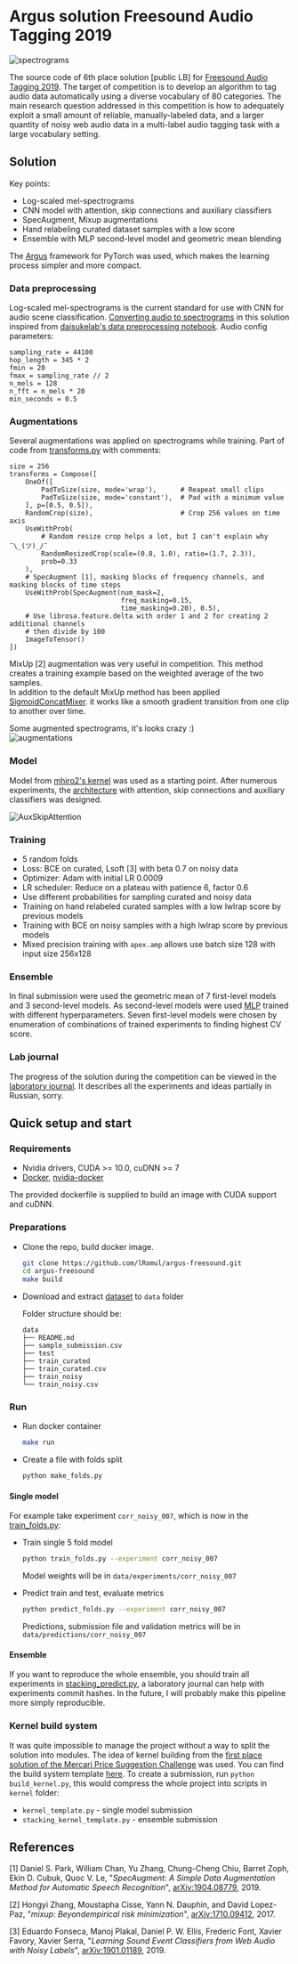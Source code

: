 # Argus solution Freesound Audio Tagging 2019

![spectrograms](readme_images/spectrograms.png)

The source code of 6th place solution [public LB] for [Freesound Audio Tagging 2019](https://www.kaggle.com/c/freesound-audio-tagging-2019). The target of competition is to develop an algorithm to tag audio data automatically using a diverse vocabulary of 80 categories. The main research question addressed in this competition is how to adequately exploit a small amount of reliable, manually-labeled data, and a larger quantity of noisy web audio data in a multi-label audio tagging task with a large vocabulary setting.

## Solution 

Key points:
* Log-scaled mel-spectrograms
* CNN model with attention, skip connections and auxiliary classifiers
* SpecAugment, Mixup augmentations 
* Hand relabeling curated dataset samples with a low score
* Ensemble with MLP second-level model and geometric mean blending

The [Argus](https://github.com/lRomul/argus) framework for PyTorch was used, which makes the learning process simpler and more compact.

### Data preprocessing

Log-scaled mel-spectrograms is the current standard for use with CNN for audio scene classification. [Converting audio to spectrograms](src/audio.py) in this solution inspired from [daisukelab's data preprocessing notebook](https://www.kaggle.com/daisukelab/creating-fat2019-preprocessed-data). Audio config parameters: 
```
sampling_rate = 44100
hop_length = 345 * 2
fmin = 20
fmax = sampling_rate // 2
n_mels = 128
n_fft = n_mels * 20
min_seconds = 0.5
```

### Augmentations 
Several augmentations was applied on spectrograms while training. Part of code from [transforms.py](src/transforms.py) with comments: 

```
size = 256
transforms = Compose([
    OneOf([
        PadToSize(size, mode='wrap'),      # Reapeat small clips
        PadToSize(size, mode='constant'),  # Pad with a minimum value
    ], p=[0.5, 0.5]),
    RandomCrop(size),                      # Crop 256 values on time axis 
    UseWithProb(
        # Random resize crop helps a lot, but I can't explain why ¯\_(ツ)_/¯   
        RandomResizedCrop(scale=(0.8, 1.0), ratio=(1.7, 2.3)),
        prob=0.33
    ),
    # SpecAugment [1], masking blocks of frequency channels, and masking blocks of time steps
    UseWithProb(SpecAugment(num_mask=2,       
                            freq_masking=0.15,
                            time_masking=0.20), 0.5),
    # Use librosa.feature.delta with order 1 and 2 for creating 2 additional channels 
    # then divide by 100 
    ImageToTensor()                  
])
```

MixUp [2] augmentation was very useful in competition. This method creates a training example based on the weighted average of the two samples.  
In addition to the default MixUp method has been applied [SigmoidConcatMixer](src/mixers.py). it works like a smooth gradient transition from one clip to another over time.

Some augmented spectrograms, it's looks crazy :)  
![augmentations](readme_images/augmentations.png)

### Model 

Model from [mhiro2's kernel](https://www.kaggle.com/mhiro2/simple-2d-cnn-classifier-with-pytorch) was used as a starting point. After numerous experiments, the [architecture](src/models/aux_skip_attention.py) with attention, skip connections and auxiliary classifiers was designed.

![AuxSkipAttention](readme_images/AuxSkipAttention.png)

### Training 

* 5 random folds 
* Loss: BCE on curated, Lsoft [3] with beta 0.7 on noisy data  
* Optimizer: Adam with initial LR 0.0009  
* LR scheduler: Reduce on a plateau with patience 6, factor 0.6  
* Use different probabilities for sampling curated and noisy data  
* Training on hand relabeled curated samples with a low lwlrap score by previous models  
* Training with BCE on noisy samples with a high lwlrap score by previous models
* Mixed precision training with `apex.amp` allows use batch size 128 with input size 256x128  


### Ensemble 

In final submission were used the geometric mean of 7 first-level models and 3 second-level models. As second-level models were used [MLP](src/stacking/models.py) trained with different hyperparameters. Seven first-level models were chosen by enumeration of combinations of trained experiments to finding highest CV score. 

### Lab journal 

The progress of the solution during the competition can be viewed in the [laboratory journal](https://docs.google.com/spreadsheets/d/1uOp2Du3CROtpg7TuSFmSejyXQe2Dp8DGh5Dm5onBWfc/edit?usp=sharing). It describes all the experiments and ideas partially in Russian, sorry.

## Quick setup and start 

### Requirements 

*  Nvidia drivers, CUDA >= 10.0, cuDNN >= 7
*  [Docker](https://www.docker.com), [nvidia-docker](https://github.com/NVIDIA/nvidia-docker) 

The provided dockerfile is supplied to build an image with CUDA support and cuDNN.


### Preparations 

* Clone the repo, build docker image. 
    ```bash
    git clone https://github.com/lRomul/argus-freesound.git
    cd argus-freesound
    make build
    ```

* Download and extract [dataset](https://www.kaggle.com/c/freesound-audio-tagging-2019/data) to `data` folder

    Folder structure should be:
    ```
    data
    ├── README.md
    ├── sample_submission.csv
    ├── test
    ├── train_curated
    ├── train_curated.csv
    ├── train_noisy
    └── train_noisy.csv
    ```

### Run

* Run docker container 
    ```bash
    make run
    ```

* Create a file with folds split
    ```bash
    python make_folds.py
    ```
 
#### Single model

For example take experiment `corr_noisy_007`, which is now in the [train_folds.py](train_folds.py):
 
* Train single 5 fold model
    
    ```bash
    python train_folds.py --experiment corr_noisy_007
    ```
    
    Model weights will be in `data/experiments/corr_noisy_007`
    
* Predict train and test, evaluate metrics 

    ```bash
    python predict_folds.py --experiment corr_noisy_007
    ```
   
   Predictions, submission file and validation metrics will be in `data/predictions/corr_noisy_007`


#### Ensemble

If you want to reproduce the whole ensemble, you should train all experiments in [stacking_predict.py](stacking_predict.py), a laboratory journal can help with experiments commit hashes. In the future, I will probably make this pipeline more simply reproducible.  


### Kernel build system 

It was quite impossible to manage the project without a way to split the solution into modules. The idea of kernel building from the [first place solution of the Mercari Price Suggestion Challenge](https://www.kaggle.com/c/mercari-price-suggestion-challenge/discussion/50256#latest-315679) was used. You can find the build system template [here](https://github.com/lopuhin/kaggle-script-template). 
To create a submission, run `python build_kernel.py`, this would compress the whole project into scripts in `kernel` folder:
* `kernel_template.py` - single model submission  
* `stacking_kernel_template.py` - ensemble submission


## References

[1] Daniel S. Park, William Chan, Yu Zhang, Chung-Cheng Chiu, Barret Zoph, Ekin D. Cubuk, Quoc V. Le, &quot;_SpecAugment: A Simple Data Augmentation Method for Automatic Speech Recognition_&quot;, [arXiv:1904.08779](https://arxiv.org/abs/1904.08779), 2019.

[2] Hongyi Zhang, Moustapha Cisse, Yann N. Dauphin, and David Lopez-Paz, &quot;_mixup: Beyondempirical risk minimization_&quot;, [arXiv:1710.09412](https://arxiv.org/abs/1710.09412), 2017.

[3] Eduardo Fonseca, Manoj Plakal, Daniel P. W. Ellis, Frederic Font, Xavier Favory, Xavier Serra, &quot;_Learning Sound Event Classifiers from Web Audio with Noisy Labels_&quot;, [arXiv:1901.01189](https://arxiv.org/abs/1901.01189), 2019.
